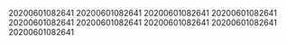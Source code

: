 20200601082641
20200601082641
20200601082641
20200601082641
20200601082641
20200601082641
20200601082641
20200601082641
20200601082641

